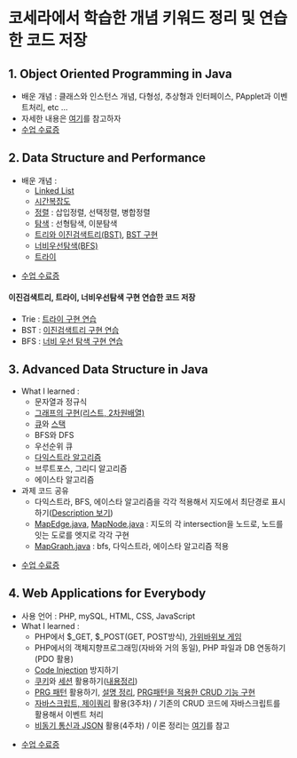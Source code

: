 # 코세라에서 학습한 개념 키워드 정리 및 연습한 코드 저장  
## 1. Object Oriented Programming in Java   
* 배운 개념 : 클래스와 인스턴스 개념, 다형성, 추상형과 인터페이스, PApplet과 이벤트처리, etc ...   
* 자세한 내용은 [여기](https://junu0516.tistory.com/category/Java/%EA%B0%9D%EC%B2%B4%EC%A7%80%ED%96%A5%ED%94%84%EB%A1%9C%EA%B7%B8%EB%9E%98%EB%B0%8D)를 참고하자   
* [수업 수료증](https://www.coursera.org/account/accomplishments/specialization/certificate/JJ4NGXGYQFH3)   

## 2. Data Structure and Performance   
- 배운 개념 :   
    - [Linked List](https://junu0516.tistory.com/21?category=919148)   
    - [시간복잡도](https://junu0516.tistory.com/17?category=919148)   
    - [정렬](https://junu0516.tistory.com/10?category=919148) : 삽입정렬, 선택정렬, 병합정렬   
    - [탐색](https://junu0516.tistory.com/9?category=919148) : 선형탐색, 이분탐색   
    - [트리와 이진검색트리(BST)](https://junu0516.tistory.com/22?category=919148), [BST 구현](https://junu0516.tistory.com/23?category=919148)   
    - [너비우선탐색(BFS)](https://junu0516.tistory.com/26?category=919148)   
    - [트라이](https://junu0516.tistory.com/28?category=919148)
    
* [수업 수료증](https://coursera.org/share/ad6db25ad39883107bf03b78263a8629)   

#### 이진검색트리, 트라이, 너비우선탐색 구현 연습한 코드 저장   
* Trie : [트라이 구현 연습](https://github.com/junu0516/Data_Structure/tree/main/Trie)  
* BST : [이진검색트리 구현 연습](https://github.com/junu0516/-Coursera-Data_Structure/tree/main/BinarySearchTree)
* BFS : [너비 우선 탐색 구현 연습](https://github.com/junu0516/-Coursera-Data_Structure/blob/main/BreadthFirstSearch/Structure.java)
   
## 3. Advanced Data Structure in Java
- What I learned : 
    - 문자열과 정규식    
    - [그래프의 구현(리스트, 2차원배열)](https://junu0516.tistory.com/52?category=919148)       
    - [큐](https://junu0516.tistory.com/49?category=919148)와 [스택](https://junu0516.tistory.com/49?category=919148)   
    - BFS와 DFS    
    - 우선순위 큐    
    - [다익스트라 알고리즘](https://junu0516.tistory.com/55)    
    - 브루트포스, 그리디 알고리즘    
    - 에이스타 알고리즘    
- 과제 코드 공유   
    - 다익스트라, BFS, 에이스타 알고리즘을 각각 적용해서 지도에서 최단경로 표시하기([Description 보기](https://github.com/junu0516/Coursera_Record/tree/main/UCSDGraphs))
    - [MapEdge.java](https://github.com/junu0516/Coursera_Record/blob/main/UCSDGraphs/src/roadgraph/MapEdge.java), [MapNode.java](https://github.com/junu0516/Coursera_Record/blob/main/UCSDGraphs/src/roadgraph/MapNode.java) : 지도의 각 intersection을 노드로, 노드를 잇는 도로를 엣지로 각각 구현
    - [MapGraph.java](https://github.com/junu0516/Coursera_Record/blob/main/UCSDGraphs/src/roadgraph/MapGraph.java) : bfs, 다익스트라, 에이스타 알고리즘 적용
* [수업 수료증](https://www.coursera.org/account/accomplishments/certificate/CQG3PU6753NC)   

## 4. Web Applications for Everybody   
- 사용 언어 : PHP, mySQL, HTML, CSS, JavaScript  
- What I learned :   
    - PHP에서 $_GET, $_POST(GET, POST방식), [가위바위보 게임](https://github.com/junu0516/Coursera_Record/tree/main/RPS) 
    - PHP에서의 객체지향프로그래밍(자바와 거의 동일), PHP 파일과 DB 연동하기(PDO 활용)   
    - [Code Injection](https://junu0516.tistory.com/74) 방지하기   
    - [쿠키](https://github.com/junu0516/Coursera_Record/blob/main/Building%20Database%20Applications%20in%20PHP/week%203%20assignment/sessions/cookie.php)와 [세션](https://github.com/junu0516/Coursera_Record/blob/main/Building%20Database%20Applications%20in%20PHP/week%203%20assignment/sessions/sessfun.php) 활용하기([내용정리](https://junu0516.tistory.com/75))   
    - [PRG 패턴](https://junu0516.tistory.com/76?category=933252) 활용하기, [설명 정리](https://github.com/junu0516/Coursera_Record/tree/main/Building%20Database%20Applications%20in%20PHP/week%204%20assignment),  [PRG패턴을 적용한 CRUD 기능 구현](https://github.com/junu0516/Coursera_Record/tree/main/Javascript%2C%20Jquery%20and%20Json)   
    - [자바스크립트, 제이쿼리](https://github.com/junu0516/Coursera_Record/tree/main/Javascript%2C%20Jquery%20and%20Json) 활용(3주차) / 기존의 CRUD 코드에 자바스크립트를 활용해서 이벤트 처리    
    - [비동기 통신과 JSON](https://github.com/junu0516/Coursera_Record/tree/main/Javascript%2C%20Jquery%20and%20Json) 활용(4주차) / 이론 정리는 [여기](https://junu0516.tistory.com/78?category=928437)를 참고

* [수업 수료증](https://www.coursera.org/account/accomplishments/specialization/certificate/48B5UQKCE5QH)
   		
   


